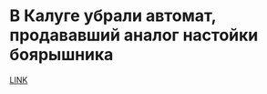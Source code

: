 # В Калуге убрали автомат, продававший аналог настойки боярышника



[LINK](https://varlamov.ru/1999289.html)